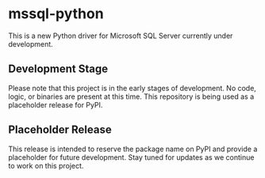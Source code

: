 # mssql-python

This is a new Python driver for Microsoft SQL Server currently under development.

## Development Stage

Please note that this project is in the early stages of development. No code, logic, or binaries are present at this time. This repository is being used as a placeholder release for PyPI.

## Placeholder Release

This release is intended to reserve the package name on PyPI and provide a placeholder for future development. Stay tuned for updates as we continue to work on this project.
